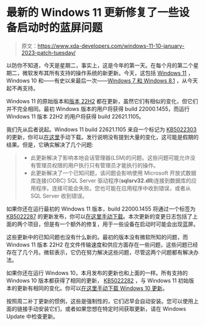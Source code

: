 # 最新的 Windows 11 更新修复了一些设备启动时的蓝屏问题

> 原文：<https://www.xda-developers.com/windows-11-10-january-2023-patch-tuesday/>

以防你不知道，今天是星期二，事实上，这是今年的第一天。在每个月的第二个星期二，微软发布其所有支持的操作系统的新更新。今天，这包括 [Windows 11](https://www.xda-developers.com/windows-11/) ，Windows 10 和——有史以来最后一次——[Windows 7 和 Windows 8.1](https://www.xda-developers.com/windows-7-and-8-1-dead/) ，从今天起不再支持。

Windows 11 的原始版本和[版本 22H2](https://www.xda-developers.com/windows-11-22h2/) 都在更新，虽然它们有相似的变化，但它们并不完全相同。最初 Windows 版本的用户将获得 build 22000.1455，而运行 Windows 11 版本 22H2 的用户将获得 build 22621.1105。

我们先从后者说起。Windows 11 build 22621.1105 来自一个标记为 [KB5022303](https://support.microsoft.com/en-us/topic/january-10-2023-kb5022303-os-build-22621-1105-c45956c6-4ccb-4216-832c-2ec6309c7629) 的更新，你可以[在这里](https://www.catalog.update.microsoft.com/Search.aspx?q=KB5022303)手动下载。发行说明没有提到大量的变化，这可能是假期的结果。但是，它确实解决了几个问题:

> *   此更新解决了影响本地会话管理器(LSM)的问题。这些问题可能允许没有管理员权限的用户执行只有管理员才能执行的操作。
> *   此更新解决了一个已知问题，该问题会影响使用 Microsoft 开放式数据库连接(ODBC) SQL Server 驱动程序(**sqlsrv32.dll**)连接到数据库的应用程序。连接可能会失败。您也可能在应用程序中收到错误，或者从 SQL Server 收到错误。

如果你还在运行最初的 Windows 11 版本，build 22000.1455 将通过一个标签为 [KB5022287](https://support.microsoft.com/en-us/topic/january-10-2023-kb5022287-os-build-22000-1455-951898ec-2628-4d25-850e-9a44207bc139) 的更新发布，你可以[在这里手动下载](https://www.catalog.update.microsoft.com/Search.aspx?q=KB5022287)。本次更新的变更日志包括了上面的两个项目，但是有一个额外的修复，用于一些设备在启动时可能会出现蓝屏。

这些更新中的已知问题也没有什么新的。最初的版本没有微软所知的问题，而 Windows 11 版本 22H2 在文件传输速度和供应方面存在一些问题，这些问题已经存在了几个月。微软表示，它仍在努力解决这些问题，尽管这两个问题都有解决办法。

如果你还在运行 Windows 10，本月发布的更新也和上面的一样。所有支持的 Windows 10 版本都获得了相同的更新， [KB5022282](https://support.microsoft.com/en-us/topic/january-10-2023-kb5022282-os-builds-19042-2486-19044-2486-and-19045-2486-9587e4e3-c2d7-48a6-86e2-8cd9146b47fd) ，与 Windows 11 初始版本的更新有相同的变化。你可以[在这里手动下载 Windows 10 更新](https://www.catalog.update.microsoft.com/Search.aspx?q=KB5022282)。

按照周二补丁更新的惯例，这些是强制性的，它们迟早会自动安装。您可以使用上面的链接手动安装它们，或者如果您想在特定时间获取更新，请在 Windows Update 中检查更新。